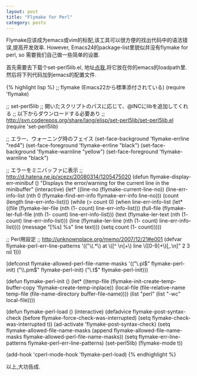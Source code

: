```yaml
---
layout: post
title: "Flymake for Perl"
category: posts
---
```

Flymake应该成为emacs或vim的标配,该工具可以很方便的找出代码中的语法错误,提高开发效率. However, Emacs24的package-list里貌似并没有flymake for perl, so 需要我们自己做一些简单的设置.

首先需要去下载个set-perl5lib.el, 地址[点我][1],将它放在你的emacs的loadpath里. 然后将下列代码加到emacs的配置文件.

{% highlight lisp %}
;; flymake (Emacs22から標準添付されている)
(require 'flymake)

;; set-perl5lib
;; 開いたスクリプトのパスに応じて、@INCにlibを追加してくれる
;; 以下からダウンロードする必要あり
;; http://svn.coderepos.org/share/lang/elisp/set-perl5lib/set-perl5lib.el
(require 'set-perl5lib)

;; エラー、ウォーニング時のフェイス
(set-face-background 'flymake-errline "red4")
(set-face-foreground 'flymake-errline "black")
(set-face-background 'flymake-warnline "yellow")
(set-face-foreground 'flymake-warnline "black")

;; エラーをミニバッファに表示
;; http://d.hatena.ne.jp/xcezx/20080314/1205475020
(defun flymake-display-err-minibuf ()
  "Displays the error/warning for the current line in the minibuffer"
  (interactive)
  (let* ((line-no             (flymake-current-line-no))
         (line-err-info-list  (nth 0 (flymake-find-err-info flymake-err-info line-no)))
         (count               (length line-err-info-list)))
    (while (> count 0)
      (when line-err-info-list
        (let* ((file       (flymake-ler-file (nth (1- count) line-err-info-list)))
               (full-file  (flymake-ler-full-file (nth (1- count) line-err-info-list)))
               (text (flymake-ler-text (nth (1- count) line-err-info-list)))
               (line       (flymake-ler-line (nth (1- count) line-err-info-list))))
          (message "[%s] %s" line text)))
      (setq count (1- count)))))

;; Perl用設定
;; http://unknownplace.org/memo/2007/12/21#e001
(defvar flymake-perl-err-line-patterns
  '(("\\(.*\\) at \\([^ \n]+\\) line \\([0-9]+\\)[,.\n]" 2 3 nil 1)))

(defconst flymake-allowed-perl-file-name-masks
  '(("\\.pl$" flymake-perl-init)
    ("\\.pm$" flymake-perl-init)
    ("\\.t$" flymake-perl-init)))

(defun flymake-perl-init ()
  (let* ((temp-file (flymake-init-create-temp-buffer-copy
                     'flymake-create-temp-inplace))
         (local-file (file-relative-name
                      temp-file
                      (file-name-directory buffer-file-name))))
    (list "perl" (list "-wc" local-file))))

(defun flymake-perl-load ()
  (interactive)
  (defadvice flymake-post-syntax-check (before flymake-force-check-was-interrupted)
    (setq flymake-check-was-interrupted t))
  (ad-activate 'flymake-post-syntax-check)
  (setq flymake-allowed-file-name-masks (append flymake-allowed-file-name-masks flymake-allowed-perl-file-name-masks))
  (setq flymake-err-line-patterns flymake-perl-err-line-patterns)
  (set-perl5lib)
  (flymake-mode t))

(add-hook 'cperl-mode-hook 'flymake-perl-load)
{% endhighlight %}

以上,大功告成.


  [1]: http://svn.coderepos.org/share/lang/elisp/set-perl5lib/set-perl5lib.el